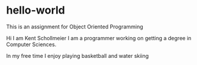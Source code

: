 # hello-world
This is an assignment for Object Oriented Programming

Hi I am Kent Schollmeier I am a programmer working on getting a degree in Computer Sciences.

In my free time I enjoy playing basketball and water skiing
